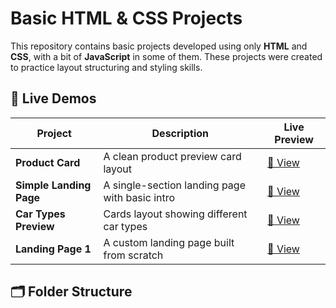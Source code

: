 # Basic HTML & CSS Projects

This repository contains basic projects developed using only **HTML** and **CSS**, with a bit of **JavaScript** in some of them. These projects were created to practice layout structuring and styling skills.

## 🔗 Live Demos

| Project | Description | Live Preview |
|--------|-------------|--------------|
| **Product Card** | A clean product preview card layout | [🔗 View](https://regulusrk.github.io/html-css/projetos/product-preview-card/) |
| **Simple Landing Page** | A single-section landing page with basic intro | [🔗 View](https://regulusrk.github.io/html-css/projetos/landing-page-with-single-introductory-section-master/) |
| **Car Types Preview** | Cards layout showing different car types | [🔗 View](https://regulusrk.github.io/html-css/projetos/preview-card-component-main/) |
| **Landing Page 1** | A custom landing page built from scratch | [🔗 View](https://regulusrk.github.io/html-css/projetos/landing-pages/landing-page-1/) |

## 🗂️ Folder Structure

